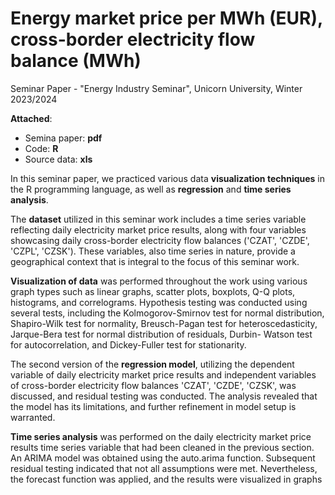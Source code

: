 # Energy market price per MWh (EUR), cross-border electricity flow balance (MWh)
Seminar Paper - "Energy Industry Seminar", Unicorn University, Winter 2023/2024

**Attached**:  
* Semina paper: **pdf**  
* Code: **R**   
* Source data: **xls**   

In this seminar paper, we practiced various data **visualization techniques** in the R programming language, as well as **regression** and **time series analysis**.

The **dataset** utilized in this seminar work includes a time series variable reflecting daily electricity market
price results, along with four variables showcasing daily cross-border electricity flow balances ('CZAT',
'CZDE', 'CZPL', 'CZSK'). These variables, also time series in nature, provide a geographical context that is
integral to the focus of this seminar work.

**Visualization of data** was performed throughout the work using various graph types such as linear graphs,
scatter plots, boxplots, Q-Q plots, histograms, and correlograms. Hypothesis testing was conducted using
several tests, including the Kolmogorov-Smirnov test for normal distribution, Shapiro-Wilk test for normality,
Breusch-Pagan test for heteroscedasticity, Jarque-Bera test for normal distribution of residuals, Durbin-
Watson test for autocorrelation, and Dickey-Fuller test for stationarity.

The second version of the **regression model**, utilizing the dependent variable of daily electricity market price
results and independent variables of cross-border electricity flow balances 'CZAT', 'CZDE', 'CZSK', was
discussed, and residual testing was conducted. The analysis revealed that the model has its limitations, and
further refinement in model setup is warranted.

**Time series analysis** was performed on the daily electricity market price results time series variable that had
been cleaned in the previous section. An ARIMA model was obtained using the auto.arima function.
Subsequent residual testing indicated that not all assumptions were met. Nevertheless, the forecast function
was applied, and the results were visualized in graphs

